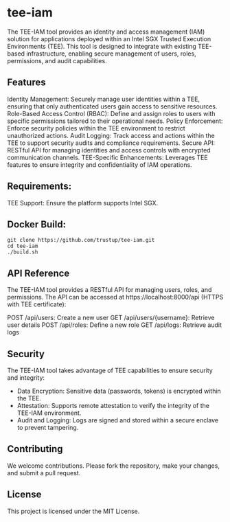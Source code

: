 # tee-iam

The TEE-IAM tool provides an identity and access management (IAM) solution for applications deployed within an Intel SGX Trusted Execution Environments (TEE). This tool is designed to integrate with existing TEE-based infrastructure, enabling secure management of users, roles, permissions, and audit capabilities.

## Features
Identity Management: Securely manage user identities within a TEE, ensuring that only authenticated users gain access to sensitive resources.
Role-Based Access Control (RBAC): Define and assign roles to users with specific permissions tailored to their operational needs.
Policy Enforcement: Enforce security policies within the TEE environment to restrict unauthorized actions.
Audit Logging: Track access and actions within the TEE to support security audits and compliance requirements.
Secure API: RESTful API for managing identities and access controls with encrypted communication channels.
TEE-Specific Enhancements: Leverages TEE features to ensure integrity and confidentiality of IAM operations.


## Requirements:

TEE Support: Ensure the platform supports Intel SGX.

## Docker Build:

```
git clone https://github.com/trustup/tee-iam.git
cd tee-iam
./build.sh
```

## API Reference
The TEE-IAM tool provides a RESTful API for managing users, roles, and permissions. The API can be accessed at https://localhost:8000/api (HTTPS with TEE certificate):

POST /api/users: Create a new user
GET /api/users/{username}: Retrieve user details
POST /api/roles: Define a new role
GET /api/logs: Retrieve audit logs

## Security
The TEE-IAM tool takes advantage of TEE capabilities to ensure security and integrity:

* Data Encryption: Sensitive data (passwords, tokens) is encrypted within the TEE.
* Attestation: Supports remote attestation to verify the integrity of the TEE-IAM environment.
* Audit and Logging: Logs are signed and stored within a secure enclave to prevent tampering.

## Contributing
We welcome contributions. Please fork the repository, make your changes, and submit a pull request.

## License
This project is licensed under the MIT License.

